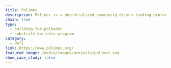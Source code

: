 ```yaml
---
title: Polimec
description: Polimec is a decentralized community-driven funding protocol developed on Polkadot to accelerate the Web3 ecosystem.
chain: true
type:
  - building-for-polkadot
  - substrate-builders-program
category:
  - defi
link: https://www.polimec.org/
featured_image: /media/images/projects/polimec.svg
show_case_study: false
---
```

